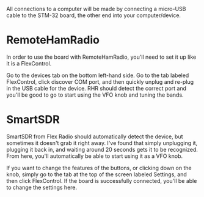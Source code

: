 All connections to a computer will be made by connecting a micro-USB cable to the STM-32 board, the other end into your computer/device.

# RemoteHamRadio

In order to use the board with RemoteHamRadio, you'll need to set it up like it is a FlexControl. 

Go to the devices tab on the bottom left-hand side. Go to the tab labeled FlexControl, click discover COM port, and then quickly unplug and re-plug in the USB cable for the device. RHR should detect the correct port and you'll be good to go to start using the VFO knob and tuning the bands.

# SmartSDR

SmartSDR from Flex Radio should automatically detect the device, but sometimes it doesn't grab it right away. I've found that simply unplugging it, plugging it back in, and waiting around 20 seconds gets it to be recognized. From here, you'll automatically be able to start using it as a VFO knob.

If you want to change the features of the buttons, or clicking down on the knob, simply go to the tab at the top of the screen labeled Settings, and then click FlexControl. If the board is successfully connected, you'll be able to change the settings here.